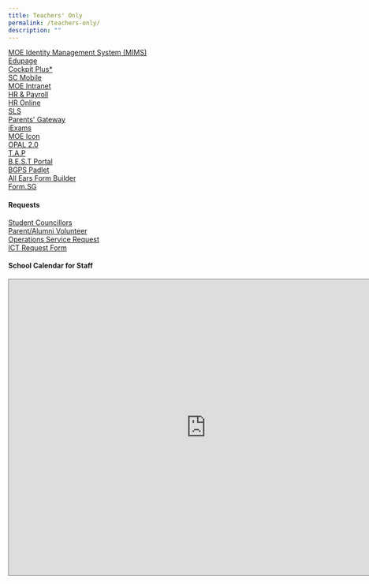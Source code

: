 ```yaml
---
title: Teachers' Only
permalink: /teachers-only/
description: ""
---
```

[MOE Identity Management System (MIMS)](https://idp.mims.moe.gov.sg/nidp/saml2/sso)<br>
[Edupage](https://bgps.edupage.org/)<br>
[Cockpit Plus*](https://schoolcockpit.moe.gov.sg/)<br>
[SC Mobile](https://scmobile.moe.edu.sg/)<br>
[MOE Intranet](https://intranet.moe.gov.sg/Pages/Home.aspx)<br>
[HR & Payroll](https://www.hrp.gov.sg/hrp/#/)<br>
[HR Online](https://intranet.moe.gov.sg/hronline/Pages/Home.aspx)<br>
[SLS](https://vle.learning.moe.edu.sg/login)<br>
[Parents' Gateway](https://pg.moe.edu.sg/)<br>
[iExams](https://iexams.seab.gov.sg/sso/login?service=https%3A%2F%2Fiexams.seab.gov.sg%2Fsso%2Foauth2.0%2FcallbackAuthorize%3Fclient_id%3Diexams2-prod%26redirect_uri%3Dhttps%253A%252F%252Fiexams.seab.gov.sg%252Fiexams2%252Flogin%252Foauth2%252Fcode%252Fiexams2-prod%26response_type%3Dcode%26client_name%3DCasOAuthClient)<br>
[MOE Icon](https://icon.moe.edu.sg)<br>
[OPAL 2.0](https://idm.opal2.moe.edu.sg/)<br>
[T.A.P](https://go.gov.sg/bgps-preassemblyportal)<br>
[B.E.S.T Portal](https://sites.google.com/moe.edu.sg/bgps-elearning-tools-support/home)<br>
[BGPS Padlet](https://bedokgreenprimarysch.padlet.org/auth/login)<br>
[All Ears Form Builder](https://forms.moe.edu.sg/)<br>
[Form.SG](https://form.gov.sg/)<br>
#### Requests
[Student Councillors](https://docs.google.com/forms/d/e/1FAIpQLSe8f7TRr4lXRDv02lNMK3PgBEQepJQ5szMNP3uFX-4AdvxLJw/viewform)<br>
[Parent/Alumni Volunteer](https://docs.google.com/forms/d/e/1FAIpQLSetKHoBFT316tMEsbT6JcXVvZNs_LaT7JUewGKdlwZDg1BxdQ/viewform)<br>
[Operations Service Request](https://sites.google.com/view/bgpsrequest/operations-request)<br>
[ICT Request Form](https://sites.google.com/view/bgpsrequest/home)<br>

#### School Calendar for Staff
<iframe src="https://calendar.google.com/calendar/embed?height=600&wkst=1&bgcolor=%23ffffff&ctz=Asia%2FSingapore&src=dDAzOGQxc2RobDZhcTJ1M2docDVqZDFpc2dAZ3JvdXAuY2FsZW5kYXIuZ29vZ2xlLmNvbQ&src=YWRtaW5fYmdwc0Btb2UuZWR1LnNn&color=%237CB342&color=%23AD1457" style="border:solid 1px #777" width="800" height="600" frameborder="0" scrolling="no"></iframe>